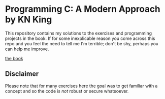 # Programming C: A Modern Approach by KN King

This repository contains my solutions to the exercises and programming
projects in the book. If for some inexplicable reason you come across
this repo and you feel the need to tell me I'm terrible; don't be shy,
perhaps you can help me improve.

[the book](http://www.goodreads.com/book/show/187833.C_Programming)

## Disclaimer

Please note that for many exercises here the goal was to get familiar
with a concept and so the code is _not_ robust or secure whatsoever. 
